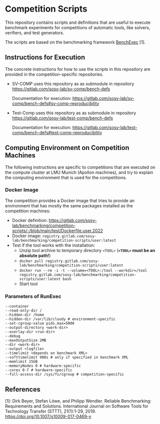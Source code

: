 # Competition Scripts

This repository contains scripts and definitions that are useful to execute
benchmark experiments for competitions of automatic tools,
like solvers, verifiers, and test generators.

The scripts are based on the benchmarking framework [BenchExec](https://github.com/sosy-lab/benchexec) [1].

## Instructions for Execution

The concrete instructions for how to use the scripts in this repository
are provided in the competition-specific repositories.

- SV-COMP uses this repository as as submodule in repository https://gitlab.com/sosy-lab/sv-comp/bench-defs

  Documentation for execution: https://gitlab.com/sosy-lab/sv-comp/bench-defs#sv-comp-reproducibility

- Test-Comp uses this repository as as submodule in repository https://gitlab.com/sosy-lab/test-comp/bench-defs

  Documentation for execution: https://gitlab.com/sosy-lab/test-comp/bench-defs#test-comp-reproducibility


## Computing Environment on Competition Machines

The following instructions are specific to competitions that are executed on the compute cluster at LMU Munich (Apollon machines),
and try to explain the computing environment that is used for the competitions.

### Docker Image
The competition provides a Docker image that tries to provide an environment
that has mostly the same packages installed as the competition machines:
- Docker definition: https://gitlab.com/sosy-lab/benchmarking/competition-scripts/-/blob/main/test/Dockerfile.user.2022
- Docker image: `registry.gitlab.com/sosy-lab/benchmarking/competition-scripts/user:latest`
- Test if the tool works with the installation:
  - Unzip tool archive to temporary directory `<TOOL>` (**`<TOOL>` must be an absolute path!**)
  - `docker pull registry.gitlab.com/sosy-lab/benchmarking/competition-scripts/user:latest`
  - `docker run --rm -i -t --volume=<TOOL>:/tool --workdir=/tool registry.gitlab.com/sosy-lab/benchmarking/competition-scripts/user:latest bash`
  - Start tool


### Parameters of RunExec

<!-- Fetch latest version from the Ansible configuration for the competition machines:
https://gitlab.com/sosy-lab/admin/sysadmin/ansible/-/blob/master/roles/vcloud-worker/templates/Config.j2
Last synchronized: 2020-12-05 from commit 670c4eb
-->

```
--container
--read-only-dir /
--hidden-dir /home
--hidden-dir /var/lib/cloudy # environment-specific
--set-cgroup-value pids.max=5000
--output-directory <work-dir>
--overlay-dir <run-dir>
--debug
--maxOutputSize 2MB
--dir <work-dir>
--output <logfile>
--timelimit <depends on benchmark XML>
--softtimelimit 900s # only if specified in benchmark XML
--memlimit 15GB
--memoryNodes 0 # hardware-specific
--cores 0-7 # hardware-specific
--full-access-dir /sys/fs/cgroup # competition-specific
```

## References

[1]: Dirk Beyer, Stefan Löwe, and Philipp Wendler.
     Reliable Benchmarking: Requirements and Solutions.
     International Journal on Software Tools for Technology Transfer (STTT), 21(1):1-29, 2019.
     https://doi.org/10.1007/s10009-017-0469-y


